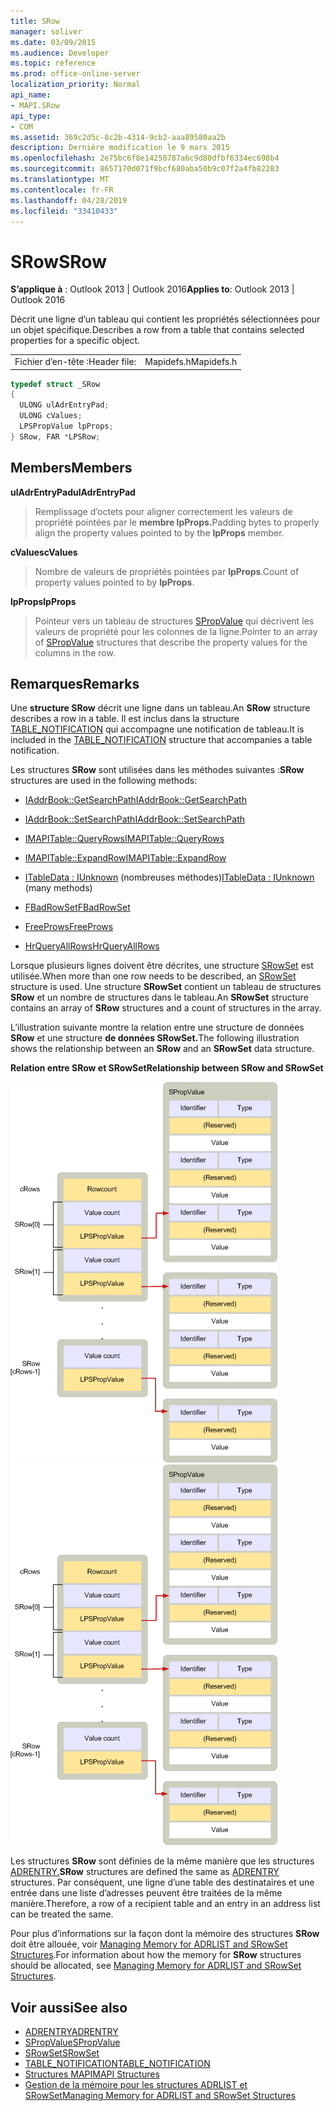 ```yaml
---
title: SRow
manager: soliver
ms.date: 03/09/2015
ms.audience: Developer
ms.topic: reference
ms.prod: office-online-server
localization_priority: Normal
api_name:
- MAPI.SRow
api_type:
- COM
ms.assetid: 369c2d5c-8c2b-4314-9cb2-aaa89580aa2b
description: Dernière modification le 9 mars 2015
ms.openlocfilehash: 2e75bc6f8e14258787a6c9d80dfbf6334ec698b4
ms.sourcegitcommit: 8657170d071f9bcf680aba50b9c07f2a4fb82283
ms.translationtype: MT
ms.contentlocale: fr-FR
ms.lasthandoff: 04/28/2019
ms.locfileid: "33410433"
---
```

# <a name="srow"></a><span data-ttu-id="8811e-103">SRow</span><span class="sxs-lookup"><span data-stu-id="8811e-103">SRow</span></span>

<span data-ttu-id="8811e-104">**S’applique à** : Outlook 2013 | Outlook 2016</span><span class="sxs-lookup"><span data-stu-id="8811e-104">**Applies to**: Outlook 2013 | Outlook 2016</span></span> 
  
<span data-ttu-id="8811e-105">Décrit une ligne d’un tableau qui contient les propriétés sélectionnées pour un objet spécifique.</span><span class="sxs-lookup"><span data-stu-id="8811e-105">Describes a row from a table that contains selected properties for a specific object.</span></span> 
  
|||
|:-----|:-----|
|<span data-ttu-id="8811e-106">Fichier d’en-tête :</span><span class="sxs-lookup"><span data-stu-id="8811e-106">Header file:</span></span>  <br/> |<span data-ttu-id="8811e-107">Mapidefs.h</span><span class="sxs-lookup"><span data-stu-id="8811e-107">Mapidefs.h</span></span>  <br/> |
   
```cpp
typedef struct _SRow
{
  ULONG ulAdrEntryPad;
  ULONG cValues;
  LPSPropValue lpProps;
} SRow, FAR *LPSRow;

```

## <a name="members"></a><span data-ttu-id="8811e-108">Members</span><span class="sxs-lookup"><span data-stu-id="8811e-108">Members</span></span>

<span data-ttu-id="8811e-109">**ulAdrEntryPad**</span><span class="sxs-lookup"><span data-stu-id="8811e-109">**ulAdrEntryPad**</span></span>
  
> <span data-ttu-id="8811e-110">Remplissage d’octets pour aligner correctement les valeurs de propriété pointées par le **membre lpProps.**</span><span class="sxs-lookup"><span data-stu-id="8811e-110">Padding bytes to properly align the property values pointed to by the **lpProps** member.</span></span> 
    
<span data-ttu-id="8811e-111">**cValues**</span><span class="sxs-lookup"><span data-stu-id="8811e-111">**cValues**</span></span>
  
> <span data-ttu-id="8811e-112">Nombre de valeurs de propriétés pointées par **lpProps**.</span><span class="sxs-lookup"><span data-stu-id="8811e-112">Count of property values pointed to by **lpProps**.</span></span> 
    
<span data-ttu-id="8811e-113">**lpProps**</span><span class="sxs-lookup"><span data-stu-id="8811e-113">**lpProps**</span></span>
  
> <span data-ttu-id="8811e-114">Pointeur vers un tableau de structures [SPropValue](spropvalue.md) qui décrivent les valeurs de propriété pour les colonnes de la ligne.</span><span class="sxs-lookup"><span data-stu-id="8811e-114">Pointer to an array of [SPropValue](spropvalue.md) structures that describe the property values for the columns in the row.</span></span> 
    
## <a name="remarks"></a><span data-ttu-id="8811e-115">Remarques</span><span class="sxs-lookup"><span data-stu-id="8811e-115">Remarks</span></span>

<span data-ttu-id="8811e-116">Une **structure SRow** décrit une ligne dans un tableau.</span><span class="sxs-lookup"><span data-stu-id="8811e-116">An **SRow** structure describes a row in a table.</span></span> <span data-ttu-id="8811e-117">Il est inclus dans la structure [TABLE_NOTIFICATION](table_notification.md) qui accompagne une notification de tableau.</span><span class="sxs-lookup"><span data-stu-id="8811e-117">It is included in the [TABLE_NOTIFICATION](table_notification.md) structure that accompanies a table notification.</span></span> 
  
<span data-ttu-id="8811e-118">Les structures **SRow** sont utilisées dans les méthodes suivantes :</span><span class="sxs-lookup"><span data-stu-id="8811e-118">**SRow** structures are used in the following methods:</span></span> 
  
- [<span data-ttu-id="8811e-119">IAddrBook::GetSearchPath</span><span class="sxs-lookup"><span data-stu-id="8811e-119">IAddrBook::GetSearchPath</span></span>](iaddrbook-getsearchpath.md)
    
- [<span data-ttu-id="8811e-120">IAddrBook::SetSearchPath</span><span class="sxs-lookup"><span data-stu-id="8811e-120">IAddrBook::SetSearchPath</span></span>](iaddrbook-setsearchpath.md)
    
- [<span data-ttu-id="8811e-121">IMAPITable::QueryRows</span><span class="sxs-lookup"><span data-stu-id="8811e-121">IMAPITable::QueryRows</span></span>](imapitable-queryrows.md)
    
- [<span data-ttu-id="8811e-122">IMAPITable::ExpandRow</span><span class="sxs-lookup"><span data-stu-id="8811e-122">IMAPITable::ExpandRow</span></span>](imapitable-expandrow.md)
    
- <span data-ttu-id="8811e-123">[ITableData : IUnknown](itabledataiunknown.md) (nombreuses méthodes)</span><span class="sxs-lookup"><span data-stu-id="8811e-123">[ITableData : IUnknown](itabledataiunknown.md) (many methods)</span></span> 
    
- [<span data-ttu-id="8811e-124">FBadRowSet</span><span class="sxs-lookup"><span data-stu-id="8811e-124">FBadRowSet</span></span>](fbadrowset.md)
    
- [<span data-ttu-id="8811e-125">FreeProws</span><span class="sxs-lookup"><span data-stu-id="8811e-125">FreeProws</span></span>](freeprows.md)
    
- [<span data-ttu-id="8811e-126">HrQueryAllRows</span><span class="sxs-lookup"><span data-stu-id="8811e-126">HrQueryAllRows</span></span>](hrqueryallrows.md)
    
<span data-ttu-id="8811e-127">Lorsque plusieurs lignes doivent être décrites, une structure [SRowSet](srowset.md) est utilisée.</span><span class="sxs-lookup"><span data-stu-id="8811e-127">When more than one row needs to be described, an [SRowSet](srowset.md) structure is used.</span></span> <span data-ttu-id="8811e-128">Une structure **SRowSet** contient un tableau de structures **SRow** et un nombre de structures dans le tableau.</span><span class="sxs-lookup"><span data-stu-id="8811e-128">An **SRowSet** structure contains an array of **SRow** structures and a count of structures in the array.</span></span> 
  
<span data-ttu-id="8811e-129">L’illustration suivante montre la relation entre une structure de données **SRow** et une structure **de données SRowSet.**</span><span class="sxs-lookup"><span data-stu-id="8811e-129">The following illustration shows the relationship between an **SRow** and an **SRowSet** data structure.</span></span> 
  
<span data-ttu-id="8811e-130">**Relation entre SRow et SRowSet**</span><span class="sxs-lookup"><span data-stu-id="8811e-130">**Relationship between SRow and SRowSet**</span></span>
  
<span data-ttu-id="8811e-131">![Relation entre SRow et SRowSet](media/amapi_17.gif "Relation entre SRow et SRowSet")</span><span class="sxs-lookup"><span data-stu-id="8811e-131">![Relationship between SRow and SRowSet](media/amapi_17.gif "Relationship between SRow and SRowSet")</span></span>
  
<span data-ttu-id="8811e-132">Les structures **SRow** sont définies de la même manière que les structures [ADRENTRY.](adrentry.md)</span><span class="sxs-lookup"><span data-stu-id="8811e-132">**SRow** structures are defined the same as [ADRENTRY](adrentry.md) structures.</span></span> <span data-ttu-id="8811e-133">Par conséquent, une ligne d’une table des destinataires et une entrée dans une liste d’adresses peuvent être traitées de la même manière.</span><span class="sxs-lookup"><span data-stu-id="8811e-133">Therefore, a row of a recipient table and an entry in an address list can be treated the same.</span></span> 
  
<span data-ttu-id="8811e-134">Pour plus d’informations sur la façon dont la mémoire des structures **SRow** doit être allouée, voir [Managing Memory for ADRLIST and SRowSet Structures](managing-memory-for-adrlist-and-srowset-structures.md).</span><span class="sxs-lookup"><span data-stu-id="8811e-134">For information about how the memory for **SRow** structures should be allocated, see [Managing Memory for ADRLIST and SRowSet Structures](managing-memory-for-adrlist-and-srowset-structures.md).</span></span>
  
## <a name="see-also"></a><span data-ttu-id="8811e-135">Voir aussi</span><span class="sxs-lookup"><span data-stu-id="8811e-135">See also</span></span>

- [<span data-ttu-id="8811e-136">ADRENTRY</span><span class="sxs-lookup"><span data-stu-id="8811e-136">ADRENTRY</span></span>](adrentry.md)
- [<span data-ttu-id="8811e-137">SPropValue</span><span class="sxs-lookup"><span data-stu-id="8811e-137">SPropValue</span></span>](spropvalue.md)
- [<span data-ttu-id="8811e-138">SRowSet</span><span class="sxs-lookup"><span data-stu-id="8811e-138">SRowSet</span></span>](srowset.md)
- [<span data-ttu-id="8811e-139">TABLE_NOTIFICATION</span><span class="sxs-lookup"><span data-stu-id="8811e-139">TABLE_NOTIFICATION</span></span>](table_notification.md)
- [<span data-ttu-id="8811e-140">Structures MAPI</span><span class="sxs-lookup"><span data-stu-id="8811e-140">MAPI Structures</span></span>](mapi-structures.md)
- [<span data-ttu-id="8811e-141">Gestion de la mémoire pour les structures ADRLIST et SRowSet</span><span class="sxs-lookup"><span data-stu-id="8811e-141">Managing Memory for ADRLIST and SRowSet Structures</span></span>](managing-memory-for-adrlist-and-srowset-structures.md)

